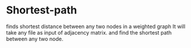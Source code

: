 # Shortest-path
finds shortest distance between any two nodes in a weighted graph
 It will take any file as input of adjacency matrix. and find the shortest path between any two node.
 
